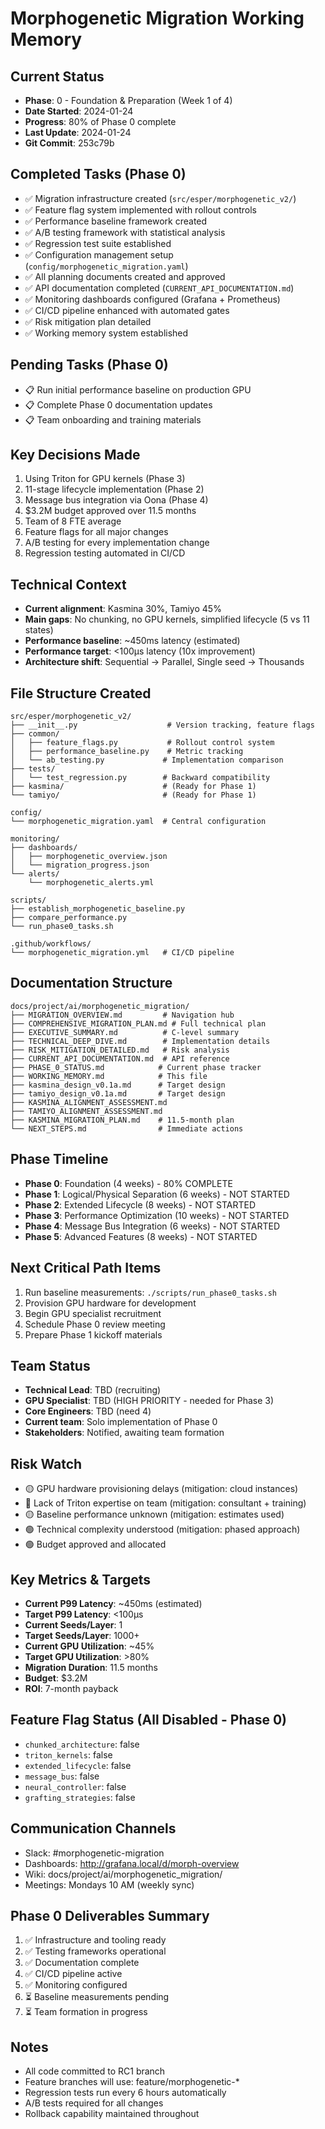 # Morphogenetic Migration Working Memory

## Current Status
- **Phase**: 0 - Foundation & Preparation (Week 1 of 4)
- **Date Started**: 2024-01-24
- **Progress**: 80% of Phase 0 complete
- **Last Update**: 2024-01-24
- **Git Commit**: 253c79b

## Completed Tasks (Phase 0)
- ✅ Migration infrastructure created (`src/esper/morphogenetic_v2/`)
- ✅ Feature flag system implemented with rollout controls
- ✅ Performance baseline framework created
- ✅ A/B testing framework with statistical analysis
- ✅ Regression test suite established
- ✅ Configuration management setup (`config/morphogenetic_migration.yaml`)
- ✅ All planning documents created and approved
- ✅ API documentation completed (`CURRENT_API_DOCUMENTATION.md`)
- ✅ Monitoring dashboards configured (Grafana + Prometheus)
- ✅ CI/CD pipeline enhanced with automated gates
- ✅ Risk mitigation plan detailed
- ✅ Working memory system established

## Pending Tasks (Phase 0)
- 📋 Run initial performance baseline on production GPU
- 📋 Complete Phase 0 documentation updates
- 📋 Team onboarding and training materials

## Key Decisions Made
1. Using Triton for GPU kernels (Phase 3)
2. 11-stage lifecycle implementation (Phase 2)
3. Message bus integration via Oona (Phase 4)
4. $3.2M budget approved over 11.5 months
5. Team of 8 FTE average
6. Feature flags for all major changes
7. A/B testing for every implementation change
8. Regression testing automated in CI/CD

## Technical Context
- **Current alignment**: Kasmina 30%, Tamiyo 45%
- **Main gaps**: No chunking, no GPU kernels, simplified lifecycle (5 vs 11 states)
- **Performance baseline**: ~450ms latency (estimated)
- **Performance target**: <100μs latency (10x improvement)
- **Architecture shift**: Sequential → Parallel, Single seed → Thousands

## File Structure Created
```
src/esper/morphogenetic_v2/
├── __init__.py                    # Version tracking, feature flags
├── common/
│   ├── feature_flags.py           # Rollout control system
│   ├── performance_baseline.py    # Metric tracking
│   └── ab_testing.py             # Implementation comparison
├── tests/
│   └── test_regression.py        # Backward compatibility
├── kasmina/                      # (Ready for Phase 1)
└── tamiyo/                       # (Ready for Phase 1)

config/
└── morphogenetic_migration.yaml  # Central configuration

monitoring/
├── dashboards/
│   ├── morphogenetic_overview.json
│   └── migration_progress.json
└── alerts/
    └── morphogenetic_alerts.yml

scripts/
├── establish_morphogenetic_baseline.py
├── compare_performance.py
└── run_phase0_tasks.sh

.github/workflows/
└── morphogenetic_migration.yml   # CI/CD pipeline
```

## Documentation Structure
```
docs/project/ai/morphogenetic_migration/
├── MIGRATION_OVERVIEW.md         # Navigation hub
├── COMPREHENSIVE_MIGRATION_PLAN.md # Full technical plan
├── EXECUTIVE_SUMMARY.md          # C-level summary
├── TECHNICAL_DEEP_DIVE.md        # Implementation details
├── RISK_MITIGATION_DETAILED.md   # Risk analysis
├── CURRENT_API_DOCUMENTATION.md  # API reference
├── PHASE_0_STATUS.md            # Current phase tracker
├── WORKING_MEMORY.md            # This file
├── kasmina_design_v0.1a.md      # Target design
├── tamiyo_design_v0.1a.md       # Target design
├── KASMINA_ALIGNMENT_ASSESSMENT.md
├── TAMIYO_ALIGNMENT_ASSESSMENT.md
├── KASMINA_MIGRATION_PLAN.md    # 11.5-month plan
└── NEXT_STEPS.md                # Immediate actions
```

## Phase Timeline
- **Phase 0**: Foundation (4 weeks) - 80% COMPLETE
- **Phase 1**: Logical/Physical Separation (6 weeks) - NOT STARTED
- **Phase 2**: Extended Lifecycle (8 weeks) - NOT STARTED
- **Phase 3**: Performance Optimization (10 weeks) - NOT STARTED
- **Phase 4**: Message Bus Integration (6 weeks) - NOT STARTED
- **Phase 5**: Advanced Features (8 weeks) - NOT STARTED

## Next Critical Path Items
1. Run baseline measurements: `./scripts/run_phase0_tasks.sh`
2. Provision GPU hardware for development
3. Begin GPU specialist recruitment
4. Schedule Phase 0 review meeting
5. Prepare Phase 1 kickoff materials

## Team Status
- **Technical Lead**: TBD (recruiting)
- **GPU Specialist**: TBD (HIGH PRIORITY - needed for Phase 3)
- **Core Engineers**: TBD (need 4)
- **Current team**: Solo implementation of Phase 0
- **Stakeholders**: Notified, awaiting team formation

## Risk Watch
- 🟡 GPU hardware provisioning delays (mitigation: cloud instances)
- 🔴 Lack of Triton expertise on team (mitigation: consultant + training)
- 🟡 Baseline performance unknown (mitigation: estimates used)
- 🟢 Technical complexity understood (mitigation: phased approach)
- 🟢 Budget approved and allocated

## Key Metrics & Targets
- **Current P99 Latency**: ~450ms (estimated)
- **Target P99 Latency**: <100μs
- **Current Seeds/Layer**: 1
- **Target Seeds/Layer**: 1000+
- **Current GPU Utilization**: ~45%
- **Target GPU Utilization**: >80%
- **Migration Duration**: 11.5 months
- **Budget**: $3.2M
- **ROI**: 7-month payback

## Feature Flag Status (All Disabled - Phase 0)
- `chunked_architecture`: false
- `triton_kernels`: false
- `extended_lifecycle`: false
- `message_bus`: false
- `neural_controller`: false
- `grafting_strategies`: false

## Communication Channels
- Slack: #morphogenetic-migration
- Dashboards: http://grafana.local/d/morph-overview
- Wiki: docs/project/ai/morphogenetic_migration/
- Meetings: Mondays 10 AM (weekly sync)

## Phase 0 Deliverables Summary
1. ✅ Infrastructure and tooling ready
2. ✅ Testing frameworks operational
3. ✅ Documentation complete
4. ✅ CI/CD pipeline active
5. ✅ Monitoring configured
6. ⏳ Baseline measurements pending
7. ⏳ Team formation in progress

## Notes
- All code committed to RC1 branch
- Feature branches will use: feature/morphogenetic-*
- Regression tests run every 6 hours automatically
- A/B tests required for all changes
- Rollback capability maintained throughout